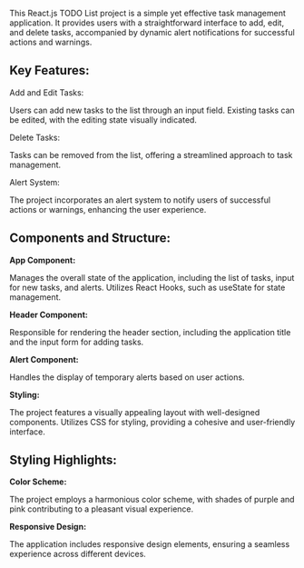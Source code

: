 <p>This React.js TODO List project is a simple yet effective task management application. It provides users with a straightforward interface to add, edit, and delete tasks, accompanied by dynamic alert notifications for successful actions and warnings.</p>

<h2>Key Features:</h2>
<b></b>Add and Edit Tasks:</b>

<p>Users can add new tasks to the list through an input field.
Existing tasks can be edited, with the editing state visually indicated.</p>
<b></b>Delete Tasks:</b>

<p>Tasks can be removed from the list, offering a streamlined approach to task management.</p>
<b></b>Alert System:</b>

<p>The project incorporates an alert system to notify users of successful actions or warnings, enhancing the user experience.</p>
<h2>Components and Structure:</h2>
<b>App Component:</b>

<p>Manages the overall state of the application, including the list of tasks, input for new tasks, and alerts.
Utilizes React Hooks, such as useState for state management.</p>
<b>Header Component:</b>

<p>Responsible for rendering the header section, including the application title and the input form for adding tasks.</p>
<b>Alert Component:</b>

<p>Handles the display of temporary alerts based on user actions.</p>
<b>Styling:</b>

<p>The project features a visually appealing layout with well-designed components.
Utilizes CSS for styling, providing a cohesive and user-friendly interface.</p>
<h2>Styling Highlights:</h2>
<b>Color Scheme:</b>

<p>The project employs a harmonious color scheme, with shades of purple and pink contributing to a pleasant visual experience.</p>
<b>Responsive Design:</b>

<p>The application includes responsive design elements, ensuring a seamless experience across different devices.</p>
